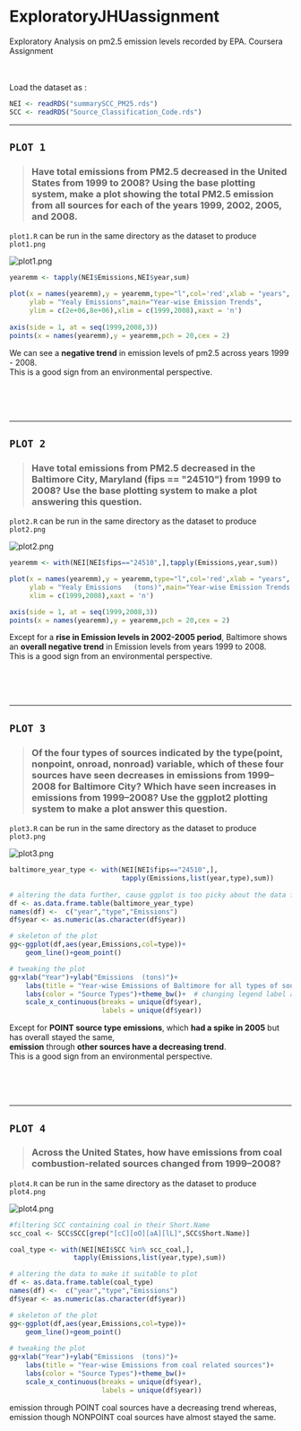 # ExploratoryJHUassignment
Exploratory Analysis on pm2.5 emission levels recorded by EPA. Coursera Assignment<br><br><br>

Load the dataset as : 

```R
NEI <- readRDS("summarySCC_PM25.rds")
SCC <- readRDS("Source_Classification_Code.rds")
```


-----
## `PLOT 1`

> ### Have total emissions from PM2.5 decreased in the United States from 1999 to 2008? Using the base plotting system, make a plot showing the total PM2.5 emission from all sources for each of the years 1999, 2002, 2005, and 2008.

`plot1.R` can be run in the same directory as the dataset to produce `plot1.png`

![plot1.png](plot1.png)

```R
yearemm <- tapply(NEI$Emissions,NEI$year,sum)

plot(x = names(yearemm),y = yearemm,type="l",col='red',xlab = "years",
     ylab = "Yealy Emissions",main="Year-wise Emission Trends",
     ylim = c(2e+06,8e+06),xlim = c(1999,2008),xaxt = 'n')
     
axis(side = 1, at = seq(1999,2008,3))
points(x = names(yearemm),y = yearemm,pch = 20,cex = 2)
```

We can see a **negative trend** in emission levels of pm2.5 across years 1999 - 2008.  
This is a good sign from an environmental perspective.

<br><br><br>

---
## `PLOT 2`

> ### Have total emissions from PM2.5 decreased in the Baltimore City, Maryland (fips == "24510") from 1999 to 2008? Use the base plotting system to make a plot answering this question.

`plot2.R` can be run in the same directory as the dataset to produce `plot2.png`

![plot2.png](plot2.png)

```R
yearemm <- with(NEI[NEI$fips=="24510",],tapply(Emissions,year,sum))

plot(x = names(yearemm),y = yearemm,type="l",col='red',xlab = "years",
     ylab = "Yealy Emissions   (tons)",main="Year-wise Emission Trends for Baltimore",
     xlim = c(1999,2008),xaxt = 'n')

axis(side = 1, at = seq(1999,2008,3))
points(x = names(yearemm),y = yearemm,pch = 20,cex = 2)
```

Except for a **rise in Emission levels in 2002-2005 period**, Baltimore shows an **overall negative trend** in Emission levels from years 1999 to 2008.  
This is a good sign from an environmental perspective.

<br><br><br>

---
## `PLOT 3`

> ### Of the four types of sources indicated by the type(point, nonpoint, onroad, nonroad) variable, which of these four sources have seen decreases in emissions from 1999–2008 for Baltimore City? Which have seen increases in emissions from 1999–2008? Use the ggplot2 plotting system to make a plot answer this question.
 
`plot3.R` can be run in the same directory as the dataset to produce `plot3.png`

![plot3.png](plot3.png)

```R
baltimore_year_type <- with(NEI[NEI$fips=="24510",],
                            tapply(Emissions,list(year,type),sum))
                            
# altering the data further, cause ggplot is too picky about the data format.
df <- as.data.frame.table(baltimore_year_type)
names(df) <-  c("year","type","Emissions")
df$year <- as.numeric(as.character(df$year))

# skeleton of the plot
gg<-ggplot(df,aes(year,Emissions,col=type))+
    geom_line()+geom_point()

# tweaking the plot
gg+xlab("Year")+ylab("Emissions  (tons)")+
    labs(title = "Year-wise Emissions of Baltimore for all types of source")+
    labs(color = "Source Types")+theme_bw()+  # changing legend label and overall theme
    scale_x_continuous(breaks = unique(df$year),
                       labels = unique(df$year))
```

Except for **POINT source type emissions**, which **had a spike in 2005** but has overall stayed the same,  
**emission** through **other sources have a decreasing trend**.  
This is a good sign from an environmental perspective.

<br><br><br>


---
## `PLOT 4`

> ### Across the United States, how have emissions from coal combustion-related sources changed from 1999–2008?
 
`plot4.R` can be run in the same directory as the dataset to produce `plot4.png`

![plot4.png](plot4.png)


```R
#filtering SCC containing coal in their Short.Name 
scc_coal <- SCC$SCC[grep("[cC][oO][aA][lL]",SCC$Short.Name)]

coal_type <- with(NEI[NEI$SCC %in% scc_coal,],
                tapply(Emissions,list(year,type),sum))

# altering the data to make it suitable to plot
df <- as.data.frame.table(coal_type)
names(df) <-  c("year","type","Emissions")
df$year <- as.numeric(as.character(df$year))

# skeleton of the plot
gg<-ggplot(df,aes(year,Emissions,col=type))+
    geom_line()+geom_point()
    
# tweaking the plot    
gg+xlab("Year")+ylab("Emissions  (tons)")+
    labs(title = "Year-wise Emissions from coal related sources")+
    labs(color = "Source Types")+theme_bw()+
    scale_x_continuous(breaks = unique(df$year),
                       labels = unique(df$year))
```

emission through POINT coal sources have a decreasing trend whereas, 
emission though NONPOINT coal sources have almost stayed the same.
